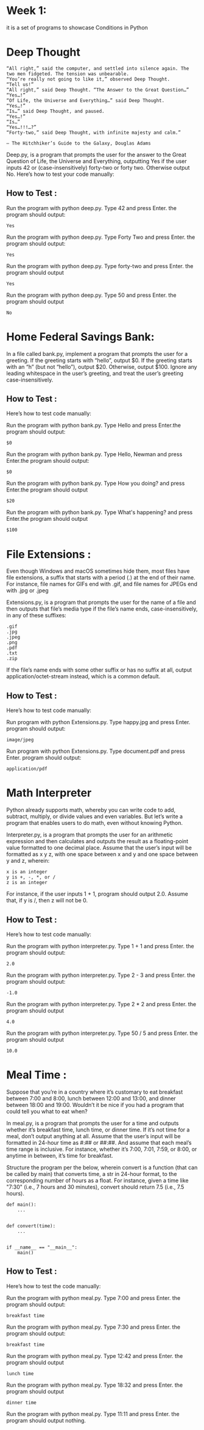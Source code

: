 
# Week 1:
it is a set of programs to showcase Conditions in Python

# Deep Thought

    “All right,” said the computer, and settled into silence again. The two men fidgeted. The tension was unbearable.
    “You’re really not going to like it,” observed Deep Thought.
    “Tell us!”
    “All right,” said Deep Thought. “The Answer to the Great Question…”
    “Yes…!”
    “Of Life, the Universe and Everything…” said Deep Thought.
    “Yes…!”
    “Is…” said Deep Thought, and paused.
    “Yes…!”
    “Is…”
    “Yes…!!!…?”
    “Forty-two,” said Deep Thought, with infinite majesty and calm.”

    — The Hitchhiker’s Guide to the Galaxy, Douglas Adams

Deep.py, is a program that prompts the user for the answer to the Great Question of Life, the Universe and Everything, outputting Yes if the user inputs 42 or (case-insensitively) forty-two or forty two. Otherwise output No.
Here’s how to test your code manually:

## How to Test :

Run the program with python deep.py. Type 42 and press Enter. the program should output:

    Yes 

Run the program with python deep.py. Type Forty Two and press Enter. the program should output:

    Yes

Run the program with python deep.py. Type forty-two and press Enter. the program should output

    Yes

Run the program with python deep.py. Type 50 and press Enter. the program should output

    No

# Home Federal Savings Bank:
In a file called bank.py, implement a program that prompts the user for a greeting. If the greeting starts with “hello”, output $0. If the greeting starts with an “h” (but not “hello”), output $20. Otherwise, output $100. Ignore any leading whitespace in the user’s greeting, and treat the user’s greeting case-insensitively.
## How to Test :
Here’s how to test  code manually:

Run the program with python bank.py. Type Hello and press Enter.the program should output:

    $0 

Run the program with python bank.py. Type Hello, Newman and press Enter.the program should output:

    $0

Run the program with python bank.py. Type How you doing? and press Enter.the program should output

    $20

Run the program with python bank.py. Type What's happening? and press Enter.the program should output

    $100


# File Extensions :
Even though Windows and macOS sometimes hide them, most files have file extensions, a suffix that starts with a period (.) at the end of their name. For instance, file names for GIFs end with .gif, and file names for JPEGs end with .jpg or .jpeg
 
Extensions.py, is a program that prompts the user for the name of a file and then outputs that file’s media type if the file’s name ends, case-insensitively, in any of these suffixes:

    .gif
    .jpg
    .jpeg
    .png
    .pdf
    .txt
    .zip

If the file’s name ends with some other suffix or has no suffix at all, output application/octet-stream instead, which is a common default.
## How to Test :
Here’s how to test code manually:

Run program with python Extensions.py. Type happy.jpg and press Enter. program should output:

    image/jpeg   

Run program with python Extensions.py. Type document.pdf and press Enter. program should output:

    application/pdf



# Math Interpreter
Python already supports math, whereby you can write code to add, subtract, multiply, or divide values and even variables. But let’s write a program that enables users to do math, even without knowing Python.

Interpreter.py, is a program that prompts the user for an arithmetic expression and then calculates and outputs the result as a floating-point value formatted to one decimal place. Assume that the user’s input will be formatted as x y z, with one space between x and y and one space between y and z, wherein:

    x is an integer
    y is +, -, *, or /
    z is an integer

For instance, if the user inputs 1 + 1, program should output 2.0. Assume that, if y is /, then z will not be 0.
## How to Test :
Here’s how to test code manually:

Run the program with python interpreter.py. Type 1 + 1 and press Enter. the program should output:

    2.0 

Run the program with python interpreter.py. Type 2 - 3 and press Enter. the program should output:

    -1.0

Run the program with python interpreter.py. Type 2 * 2 and press Enter. the program should output

    4.0

Run the program with python interpreter.py. Type 50 / 5 and press Enter. the program should output

    10.0



# Meal Time :
Suppose that you’re in a country where it’s customary to eat breakfast between 7:00 and 8:00, lunch between 12:00 and 13:00, and dinner between 18:00 and 19:00. Wouldn’t it be nice if you had a program that could tell you what to eat when?

In meal.py, is a program that prompts the user for a time and outputs whether it’s breakfast time, lunch time, or dinner time. If it’s not time for a meal, don’t output anything at all. Assume that the user’s input will be formatted in 24-hour time as #:## or ##:##. And assume that each meal’s time range is inclusive. For instance, whether it’s 7:00, 7:01, 7:59, or 8:00, or anytime in between, it’s time for breakfast.

Structure the program per the below, wherein convert is a function (that can be called by main) that converts time, a str in 24-hour format, to the corresponding number of hours as a float. For instance, given a time like "7:30" (i.e., 7 hours and 30 minutes), convert should return 7.5 (i.e., 7.5 hours).
    
    def main():
        ...


    def convert(time):
        ...


    if __name__ == "__main__":
        main()

## How to Test :
Here’s how to test the code manually:

Run the program with python meal.py. Type 7:00 and press Enter. the program should output:

    breakfast time   

Run the program with python meal.py. Type 7:30 and press Enter. the program should output:

    breakfast time

Run the program with python meal.py. Type 12:42 and press Enter. the program should output

    lunch time

Run the program with python meal.py. Type 18:32 and press Enter. the program should output

    dinner time

Run the program with python meal.py. Type 11:11 and press Enter. the program should output nothing.
